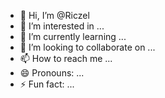 - 👋 Hi, I’m @Riczel
- 👀 I’m interested in ...
- 🌱 I’m currently learning ...
- 💞️ I’m looking to collaborate on ...
- 📫 How to reach me ...
- 😄 Pronouns: ...
- ⚡ Fun fact: ...

<!---
Riczel/Riczel is a ✨ special ✨ repository because its `README.md` (this file) appears on your GitHub profile.
You can click the Preview link to take a look at your changes.
--->

